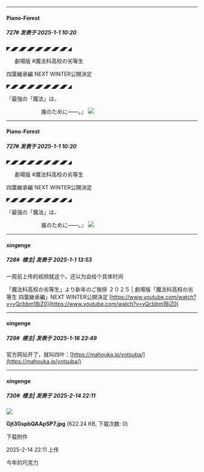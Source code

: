 ﻿
*****

####  Piano-Forest  
##### 727#       发表于 2025-1-1 10:20

◤◢◤◢◤◢◤◢◤◢◤◢◤◢◤◢

  　劇場版 #魔法科高校の劣等生

 四葉継承編 NEXT WINTER公開決定

◤◢◤◢◤◢◤◢◤◢◤◢◤◢◤◢

『最強の「魔法」は、

　　　　　　  誰のために―—。』
<img src="https://p.sda1.dev/21/dd58744086b7a9ae772df6c9456b57c6/20250101_101933.jpg" referrerpolicy="no-referrer">


*****

####  Piano-Forest  
##### 727#       发表于 2025-1-1 10:20

◤◢◤◢◤◢◤◢◤◢◤◢◤◢◤◢

  　劇場版 #魔法科高校の劣等生

 四葉継承編 NEXT WINTER公開決定

◤◢◤◢◤◢◤◢◤◢◤◢◤◢◤◢

『最強の「魔法」は、

　　　　　　  誰のために―—。』
<img src="https://p.sda1.dev/21/dd58744086b7a9ae772df6c9456b57c6/20250101_101933.jpg" referrerpolicy="no-referrer">


*****

####  xingenge  
##### 728#         楼主| 发表于 2025-1-1 13:53

一周前上传的视频就这个，还以为会给个具体时间

「魔法科高校の劣等生」より新年のご挨拶 ２０２５ | 劇場版「魔法科高校の劣等生 四葉継承編」NEXT WINTER公開決定
[https://www.youtube.com/watch?v=yQcbbm1BiZ0](https://www.youtube.com/watch?v=yQcbbm1BiZ0)

*****

####  xingenge  
##### 729#         楼主| 发表于 2025-1-16 23:49

官方网站开了，就叫四叶：[https://mahouka.jp/yotsuba/](https://mahouka.jp/yotsuba/)

*****

####  xingenge  
##### 730#         楼主| 发表于 2025-2-14 22:11

<img src="https://img.saraba1st.com/forum/202502/14/221106h7aq07l40l0l7aa6.jpg" referrerpolicy="no-referrer">

<strong>Gjt3GspbQAApSP7.jpg</strong> (622.24 KB, 下载次数: 0)

下载附件

2025-2-14 22:11 上传

今年的巧克力

